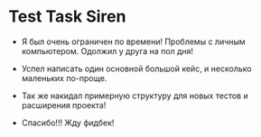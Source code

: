 # Test Task Siren


* Я был очень ограничен по времени! Проблемы с личным компьютером. Одолжил у друга на пол дня!
* Успел написать один основной большой кейс, и несколько маленьких по-проще.
* Так же накидал примерную структуру для новых тестов и расширения проекта!

* Спасибо!!! Жду фидбек!

